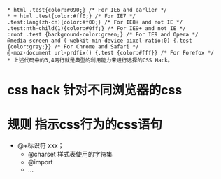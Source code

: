 ```
* html .test{color:#090;} /* For IE6 and earlier */
* + html .test{color:#ff0;} /* For IE7 */
.test:lang(zh-cn){color:#f00;} /* For IE8+ and not IE */
.test:nth-child(1){color:#0ff;} /* For IE9+ and not IE */
:root .test {background-color:green;} /* For IE9 and Opera */
@media screen and (-webkit-min-device-pixel-ratio:0) {.test {color:gray;}} /* For Chrome and Safari */
@-moz-document url-prdfix() {.test {color:#fff}} /* For Forefox */
* 上述代码中的3,4两行就是典型的利用能力来进行选择的CSS Hack。
```
# css hack 针对不同浏览器的css
# 规则  指示css行为的css语句
- @+标识符 xxx；
    - @charset 样式表使用的字符集
    - @import
    - ...
